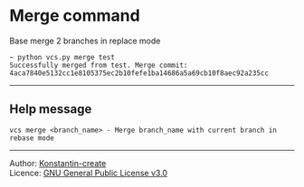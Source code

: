 # Merge command

Base merge 2 branches in replace mode

```shell
~ python vcs.py merge test
Successfully merged from test. Merge commit: 4aca7840e5132cc1e8105375ec2b10fefe1ba14686a5a69cb10f8aec92a235cc
```

___

## Help message

```shell
vcs merge <branch_name> - Merge branch_name with current branch in rebase mode
```

___

Author: [Konstantin-create](https://github.com/Konstantin-create)
\
Licence: [GNU General Public License v3.0](/LICENSE)

